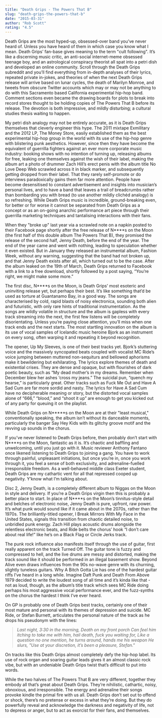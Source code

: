 ```yaml
---
title: "Death Grips - The Powers That B"
slug: "death-grips-the-powers-that-b"
date: "2015-03-31"
author: "Rob Scott"
rating: "4.5"
---
```


Death Grips are the most hyped-up, obsessed-over band you’ve never heard of. Unless you have heard of them in which case you know what I mean. Death Grips’ fan-base gives meaning to the term "cult following". It’s like a discerning music critic, an anti-social internet-meme obsessed teenage boy, and an astrological conspiracy theorist all spat into a petri dish and developed an online community. Scroll through the Death Grips subreddit and you’ll find everything from in-depth analyses of their lyrics, repeated private in-jokes, and theories of when the next Death Grips release will arrive based on lunar cycles, the death of Marilyn Monroe, and tweets from obscure Twitter accounts which may or may not be anything to do with this Sacramento based California experimental hip-hop band. Comment sections even became the drawing boards for plots to break into record stores thought to be holding copies of The Powers That B before its release. The devotion is both impressive, and mildly disturbing; a cultural studies thesis waiting to happen.

My petri dish analogy may not be entirely accurate, as it is Death Grips themselves that cleverly engineer this hype. The 2011 mixtape Exmilitary and the 2012 LP, The Money Store, easily established them as the best experimental hip-hop group in the world with its use of the hip-hop genre with blistering punk aesthetics. However, since then they have become the equivalent of guerrilla fighters against an ever more corporate music industry: booking shows with no intention of turning up, releasing albums for free, leaking one themselves against the wish of their label, making the album art a photo of drummer Zach Hill’s erect penis with the album title No Love Deep Web scrawled across it in black marker, and subsequently getting dropped from their label. That they rarely self-promote or do interviews paradoxically gains them far more attention. People have become desensitised to constant advertisement and insights into musician’s personal lives, and to have a band that leaves a trail of breadcrumbs rather than bombarding you with bread (to use another mildly clichéd analogy) is so refreshing. While Death Grips music is incredible, ground-breaking even, for better or for worse it cannot be separated from Death Grips as a concept or as an on-going anarchic performance art piece through their guerrilla marketing techniques and tantalising interactions with their fans.

When they "broke up" last year via a scrawled note on a napkin posted to their Facebook page shortly after the free release of N\*\*\*\*s on the Moon (the first half of this double album The Powers That B), they promised the release of the second half, Jenny Death, before the end of the year. The end of the year came and went with nothing, leading to speculation whether it even existed. But in January they released an instrumental album, Fashion Week, without any warning, suggesting that the band had not broken up, and that Jenny Death exists after all, which turned out to be the case. After the album leaked on the 19th of March, Death Grips returned to Facebook with a link to a free download, shortly followed by a post saying, “You’re right, we might make some more.”

The first disc, N\*\*\*\*s on the Moon, is Death Grips’ most esoteric and uninviting release yet, but perhaps their best. It’s like something that’d be used as torture at Guantanamo Bay, in a good way. The songs are characterised by cold, rapid blasts of noisy electronica, sounding both alien and futuristic, with only rare hints of traditional instrumentation. As the songs are wildly volatile in structure and the album is gapless with every track streaming into the next, the first few listens will be completely disorientating. Unless you’re paying close attention, you’ll miss when one track ends and the next starts. The most startling innovation on the album is its use of vocal samples of Icelandic music heroine Bjork as an instrument on every song, often warping it and repeating it beyond recognition.

The opener, Up My Sleeves, is one of their best tracks yet. Bjork’s stuttering voice and the massively syncopated beats coupled with vocalist MC Ride’s voice jumping between muttered non-sequiturs and bellowed aphorisms make it bewildering but exhilarating. The lyrics explore themes of death and existential crises. They are dense and opaque, but with flourishes of dark poetic beauty, such as “My dead mother’s in my dreams. Remember when December blew her ashes ‘cross my jeans.” The suicidal pun, “quench my hearse,” is particularly great. Other tracks such as Fuck Me Out and Have A Sad Cum are far more sordid and nasty. The lyrics for Have A Sad Cum have no decipherable meaning or story, but the distorted vocal samples alone of “666,” “blood,” and “shoot it up” are enough to get you kicked out of any party for queuing it on the playlist.

While Death Grips on N\*\*\*\*\*s on the Moon are at their "least musical," conventionally speaking, the album isn’t without its danceable moments, particularly the banger Say Hey Kids with its glitchy groove motif and the revving up sounds in the chorus.

If you’ve never listened to Death Grips before, then probably don’t start with N\*\*\*\*s on the Moon, fantastic as it is. It’s chaotic and baffling and unwelcoming, until you just go with it. Music reviewer Anthony Fantano once likened listening to Death Grips to joining a gang. You have to work through painful, unpleasant initiations, but once you’re in, once you work through it, you feel a sense of both exclusivity, and adrenaline-fuelled irresponsible freedom. As a well-behaved middle class Exeter student, Death Grips are my cathartic vent for all that repressed cooped up negativity. Y’know what I’m talking about.

Disc 2, Jenny Death, is a completely different album to Niggas on the Moon in style and delivery. If you’re a Death Grips virgin then this is probably a better place to start. In place of N\*\*\*\*s on the Moon’s tinnitus-style detail and belches of electronic noise, Jenny Death is pure, upfront, raw power. It’s what punk would sound like if it came about in the 2070s, rather than the 1970s. The brilliantly-titled opener, I Break Mirrors With My Face in the United States, signals this transition from chaotic detailed noise, to unbridled punk energy. Zach Hill plays acoustic drums alongside the relentless electronic beats, and Ride belts the chorus’ hook “I don’t care about real life!” like he’s on a Black Flag or Circle Jerks track.

The punk rock influence also manifests itself through the use of guitar, first really apparent on the track Turned Off. The guitar tone is fuzzy and compressed to hell, and the live drums are messy and distorted, making the track sound like it should be performed in an illegal basement show. Beyond Alive even draws influences from the 90s no-wave genre with its churning, slightly tuneless guitars. Why A Bitch Gotta Lie has one of the hardest guitar riffs I’ve heard in a long while. Imagine Daft Punk and Death From Above 1979 decided to write the loudest song of all time and it’s kinda like that - not as loud, though, as the album’s title track which sees MC Ride doing perhaps his most aggressive vocal performance ever, and the fuzz-synths on the chorus the hardest I think I’ve ever heard.

On GP is probably one of Death Grips best tracks, certainly one of their most mature and personal with its themes of depression and suicide. MC Ride, or Stefan Burnett, articulates the personal nature of the track as he drops his pseudonym with the lines:

> _Last night, 3:30 in the morning, Death on my front porch_ _Can feel him itching to take me with him, hail death, fuck you waiting for,_ _Like a question no one mention, he turns around, hands me his weapon_ _He slurs, "Use at your discretion, it’s been a pleasure, Stefan."_

On tracks like this Death Grips almost completely defy the hip-hop label. Its use of rock organ and soaring guitar leads gives it an almost classic rock vibe, but with an undeniable Death Grips twist that’s difficult to put into words.

While the two halves of The Powers That B are very different, together they embody all that’s great about Death Grips. They’re nihilistic, cathartic, noisy, obnoxious, and irresponsible. The energy and adrenaline their songs provoke kindle the primal fire with us all. Death Grips don’t set out to offend or shock, there’s no pretense or excess in what they’re doing. But they do powerfully reveal and acknowledge the darkness and negativity of life, not to depress or anger, but to act as exorcist for their fans, and themselves.
